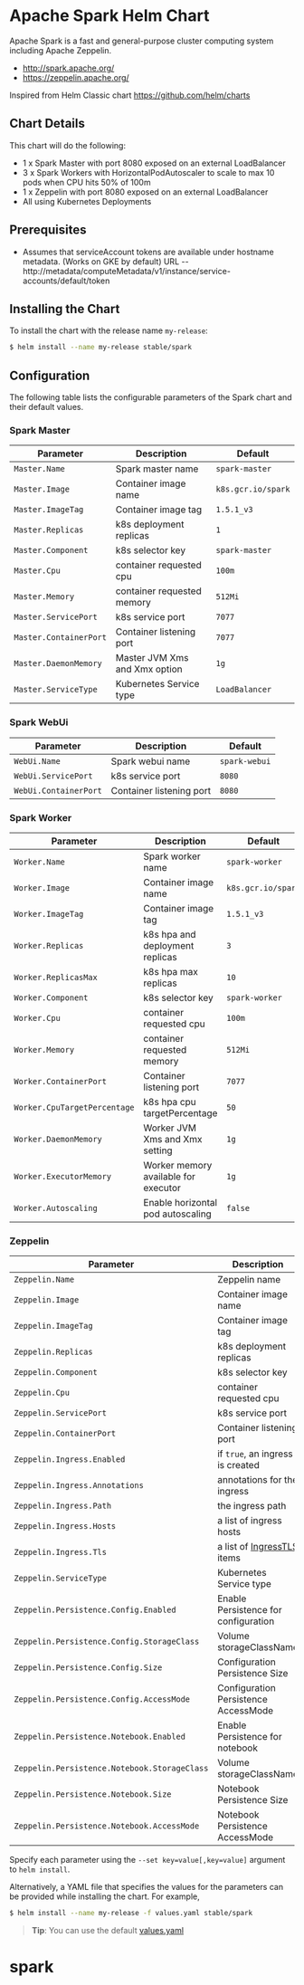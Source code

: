 # Apache Spark Helm Chart

Apache Spark is a fast and general-purpose cluster computing system including Apache Zeppelin.

* http://spark.apache.org/
* https://zeppelin.apache.org/

Inspired from Helm Classic chart https://github.com/helm/charts

## Chart Details
This chart will do the following:

* 1 x Spark Master with port 8080 exposed on an external LoadBalancer
* 3 x Spark Workers with HorizontalPodAutoscaler to scale to max 10 pods when CPU hits 50% of 100m
* 1 x Zeppelin with port 8080 exposed on an external LoadBalancer
* All using Kubernetes Deployments

## Prerequisites

* Assumes that serviceAccount tokens are available under hostname metadata. (Works on GKE by default) URL -- http://metadata/computeMetadata/v1/instance/service-accounts/default/token

## Installing the Chart

To install the chart with the release name `my-release`:

```bash
$ helm install --name my-release stable/spark
```

## Configuration

The following table lists the configurable parameters of the Spark chart and their default values.

### Spark Master

| Parameter               | Description                        | Default                                                    |
| ----------------------- | ---------------------------------- | ---------------------------------------------------------- |
| `Master.Name`           | Spark master name                  | `spark-master`                                             |
| `Master.Image`          | Container image name               | `k8s.gcr.io/spark`                                         |
| `Master.ImageTag`       | Container image tag                | `1.5.1_v3`                                                 |
| `Master.Replicas`       | k8s deployment replicas            | `1`                                                        |
| `Master.Component`      | k8s selector key                   | `spark-master`                                             |
| `Master.Cpu`            | container requested cpu            | `100m`                                                     |
| `Master.Memory`         | container requested memory         | `512Mi`                                                    |
| `Master.ServicePort`    | k8s service port                   | `7077`                                                     |
| `Master.ContainerPort`  | Container listening port           | `7077`                                                     |
| `Master.DaemonMemory`   | Master JVM Xms and Xmx option      | `1g`                                                       |
| `Master.ServiceType `   | Kubernetes Service type            | `LoadBalancer`                                             |

### Spark WebUi

|       Parameter       |           Description            |                         Default                          |
|-----------------------|----------------------------------|----------------------------------------------------------|
| `WebUi.Name`          | Spark webui name                 | `spark-webui`                                            |
| `WebUi.ServicePort`   | k8s service port                 | `8080`                                                   |
| `WebUi.ContainerPort` | Container listening port         | `8080`                                                   |

### Spark Worker

| Parameter                    | Description                          | Default                                                    |
| -----------------------      | ------------------------------------ | ---------------------------------------------------------- |
| `Worker.Name`                | Spark worker name                    | `spark-worker`                                             |
| `Worker.Image`               | Container image name                 | `k8s.gcr.io/spark`                                         |
| `Worker.ImageTag`            | Container image tag                  | `1.5.1_v3`                                                 |
| `Worker.Replicas`            | k8s hpa and deployment replicas      | `3`                                                        |
| `Worker.ReplicasMax`         | k8s hpa max replicas                 | `10`                                                       |
| `Worker.Component`           | k8s selector key                     | `spark-worker`                                             |
| `Worker.Cpu`                 | container requested cpu              | `100m`                                                     |
| `Worker.Memory`              | container requested memory           | `512Mi`                                                    |
| `Worker.ContainerPort`       | Container listening port             | `7077`                                                     |
| `Worker.CpuTargetPercentage` | k8s hpa cpu targetPercentage         | `50`                                                       |
| `Worker.DaemonMemory`        | Worker JVM Xms and Xmx setting       | `1g`                                                       |
| `Worker.ExecutorMemory`      | Worker memory available for executor | `1g`                                                       |
| `Worker.Autoscaling`         | Enable horizontal pod autoscaling    | `false`                                                    |


### Zeppelin

|          Parameter                           |           Description                |                         Default            |
|----------------------------------------------|--------------------------------------|--------------------------------------------|
| `Zeppelin.Name`                              | Zeppelin name                        | `zeppelin-controller`                      |
| `Zeppelin.Image`                             | Container image name                 | `apache/zeppelin`                          |
| `Zeppelin.ImageTag`                          | Container image tag                  | `0.7.3`                                    |
| `Zeppelin.Replicas`                          | k8s deployment replicas              | `1`                                        |
| `Zeppelin.Component`                         | k8s selector key                     | `zeppelin`                                 |
| `Zeppelin.Cpu`                               | container requested cpu              | `100m`                                     |
| `Zeppelin.ServicePort`                       | k8s service port                     | `8080`                                     |
| `Zeppelin.ContainerPort`                     | Container listening port             | `8080`                                     |
| `Zeppelin.Ingress.Enabled`                   | if `true`, an ingress is created     | `false`                                    |
| `Zeppelin.Ingress.Annotations`               | annotations for the ingress          | `{}`                                       |
| `Zeppelin.Ingress.Path`                      | the ingress path                     | `/`                                        |
| `Zeppelin.Ingress.Hosts`                     | a list of ingress hosts              | `[zeppelin.example.com]`                   |
| `Zeppelin.Ingress.Tls`                       | a list of [IngressTLS](https://v1-8.docs.kubernetes.io/docs/api-reference/v1.8/#ingresstls-v1beta1-extensions) items | `[]`
| `Zeppelin.ServiceType `                      | Kubernetes Service type              | `LoadBalancer`                             |
| `Zeppelin.Persistence.Config.Enabled`        | Enable Persistence for configuration | `false`                                    |
| `Zeppelin.Persistence.Config.StorageClass`   | Volume storageClassName              | `-` (no dynamic provisioning)              |
| `Zeppelin.Persistence.Config.Size`           | Configuration Persistence Size       | `10G`                                      |
| `Zeppelin.Persistence.Config.AccessMode`     | Configuration Persistence AccessMode | `ReadWriteOnce`                            |
| `Zeppelin.Persistence.Notebook.Enabled`      | Enable Persistence for notebook      | `false`                                    |
| `Zeppelin.Persistence.Notebook.StorageClass` | Volume storageClassName              | `-` (no dynamic provisioning)              |
| `Zeppelin.Persistence.Notebook.Size`         | Notebook Persistence Size            | `10G`                                      |
| `Zeppelin.Persistence.Notebook.AccessMode`   | Notebook Persistence AccessMode      | `ReadWriteOnce`                            |


Specify each parameter using the `--set key=value[,key=value]` argument to `helm install`.

Alternatively, a YAML file that specifies the values for the parameters can be provided while installing the chart. For example,

```bash
$ helm install --name my-release -f values.yaml stable/spark
```

> **Tip**: You can use the default [values.yaml](values.yaml)
# spark
